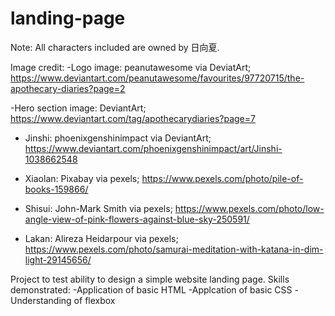 # landing-page

Note: All characters included are owned by 日向夏.

Image credit:
-Logo image: peanutawesome via DeviatArt; https://www.deviantart.com/peanutawesome/favourites/97720715/the-apothecary-diaries?page=2

-Hero section image: DeviantArt; https://www.deviantart.com/tag/apothecarydiaries?page=7

- Jinshi: phoenixgenshinimpact via DeviantArt; https://www.deviantart.com/phoenixgenshinimpact/art/Jinshi-1038662548

- Xiaolan: Pixabay via pexels; https://www.pexels.com/photo/pile-of-books-159866/

- Shisui: John-Mark Smith via pexels; https://www.pexels.com/photo/low-angle-view-of-pink-flowers-against-blue-sky-250591/

- Lakan: Alireza Heidarpour via pexels; https://www.pexels.com/photo/samurai-meditation-with-katana-in-dim-light-29145656/


Project to test ability to design a simple website landing page.
Skills demonstrated:
 -Application of basic HTML
 -Applcation of basic CSS
 -Understanding of flexbox
